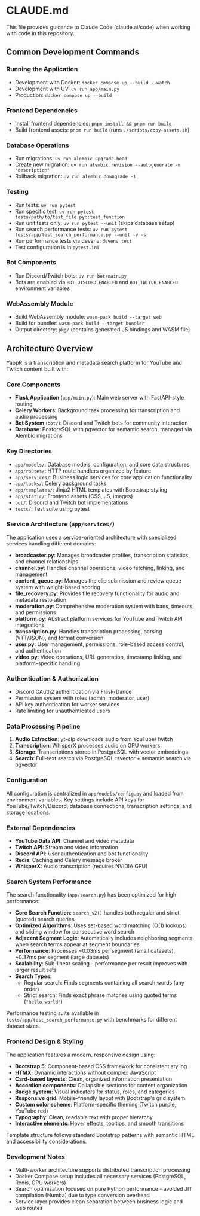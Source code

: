 # CLAUDE.md

This file provides guidance to Claude Code (claude.ai/code) when working with code in this repository.

## Common Development Commands

### Running the Application
- Development with Docker: `docker compose up --build --watch`
- Development with UV: `uv run app/main.py`
- Production: `docker compose up --build`

### Frontend Dependencies
- Install frontend dependencies: `pnpm install && pnpm run build`
- Build frontend assets: `pnpm run build` (runs `./scripts/copy-assets.sh`)

### Database Operations
- Run migrations: `uv run alembic upgrade head`
- Create new migration: `uv run alembic revision --autogenerate -m 'description'`
- Rollback migration: `uv run alembic downgrade -1`

### Testing
- Run tests: `uv run pytest`
- Run specific test: `uv run pytest tests/path/to/test_file.py::test_function`
- Run unit tests only: `uv run pytest --unit` (skips database setup)
- Run search performance tests: `uv run pytest tests/app/test_search_performance.py --unit -v -s`
- Run performance tests via devenv: `devenv test`
- Test configuration is in `pytest.ini`

### Bot Components
- Run Discord/Twitch bots: `uv run bot/main.py`
- Bots are enabled via `BOT_DISCORD_ENABLED` and `BOT_TWITCH_ENABLED` environment variables

### WebAssembly Module
- Build WebAssembly module: `wasm-pack build --target web`
- Build for bundler: `wasm-pack build --target bundler`
- Output directory: `pkg/` (contains generated JS bindings and WASM file)

## Architecture Overview

YappR is a transcription and metadata search platform for YouTube and Twitch content built with:

### Core Components
- **Flask Application** (`app/main.py`): Main web server with FastAPI-style routing
- **Celery Workers**: Background task processing for transcription and audio processing
- **Bot System** (`bot/`): Discord and Twitch bots for community interaction
- **Database**: PostgreSQL with pgvector for semantic search, managed via Alembic migrations

### Key Directories
- `app/models/`: Database models, configuration, and core data structures
- `app/routes/`: HTTP route handlers organized by feature
- `app/services/`: Business logic services for core application functionality
- `app/tasks/`: Celery background tasks
- `app/templates/`: Jinja2 HTML templates with Bootstrap styling
- `app/static/`: Frontend assets (CSS, JS, images)
- `bot/`: Discord and Twitch bot implementations
- `tests/`: Test suite using pytest

### Service Architecture (`app/services/`)
The application uses a service-oriented architecture with specialized services handling different domains:

- **broadcaster.py**: Manages broadcaster profiles, transcription statistics, and channel relationships
- **channel.py**: Handles channel operations, video fetching, linking, and management 
- **content_queue.py**: Manages the clip submission and review queue system with weight-based scoring
- **file_recovery.py**: Provides file recovery functionality for audio and metadata restoration
- **moderation.py**: Comprehensive moderation system with bans, timeouts, and permissions
- **platform.py**: Abstract platform services for YouTube and Twitch API integrations
- **transcription.py**: Handles transcription processing, parsing (VTT/JSON), and format conversion
- **user.py**: User management, permissions, role-based access control, and authentication
- **video.py**: Video operations, URL generation, timestamp linking, and platform-specific handling

### Authentication & Authorization
- Discord OAuth2 authentication via Flask-Dance
- Permission system with roles (admin, moderator, user)
- API key authentication for worker services
- Rate limiting for unauthenticated users

### Data Processing Pipeline
1. **Audio Extraction**: yt-dlp downloads audio from YouTube/Twitch
2. **Transcription**: WhisperX processes audio on GPU workers
3. **Storage**: Transcriptions stored in PostgreSQL with vector embeddings
4. **Search**: Full-text search via PostgreSQL tsvector + semantic search via pgvector

### Configuration
All configuration is centralized in `app/models/config.py` and loaded from environment variables. Key settings include API keys for YouTube/Twitch/Discord, database connections, transcription settings, and storage locations.

### External Dependencies
- **YouTube Data API**: Channel and video metadata
- **Twitch API**: Stream and video information
- **Discord API**: User authentication and bot functionality
- **Redis**: Caching and Celery message broker
- **WhisperX**: Audio transcription (requires NVIDIA GPU)

### Search System Performance
The search functionality (`app/search.py`) has been optimized for high performance:

- **Core Search Function**: `search_v2()` handles both regular and strict (quoted) search queries
- **Optimized Algorithms**: Uses set-based word matching (O(1) lookups) and sliding window for consecutive word search
- **Adjacent Segment Logic**: Automatically includes neighboring segments when search terms appear at segment boundaries
- **Performance**: Processes ~0.03ms per segment (small datasets), ~0.37ms per segment (large datasets)
- **Scalability**: Sub-linear scaling - performance per result improves with larger result sets
- **Search Types**:
  - Regular search: Finds segments containing all search words (any order)
  - Strict search: Finds exact phrase matches using quoted terms (`"hello world"`)

Performance testing suite available in `tests/app/test_search_performance.py` with benchmarks for different dataset sizes.

### Frontend Design & Styling
The application features a modern, responsive design using:

- **Bootstrap 5**: Component-based CSS framework for consistent styling
- **HTMX**: Dynamic interactions without complex JavaScript
- **Card-based layouts**: Clean, organized information presentation
- **Accordion components**: Collapsible sections for content organization
- **Badge system**: Visual indicators for status, roles, and categories
- **Responsive grid**: Mobile-friendly layout with Bootstrap's grid system
- **Custom color scheme**: Platform-specific theming (Twitch purple, YouTube red)
- **Typography**: Clean, readable text with proper hierarchy
- **Interactive elements**: Hover effects, tooltips, and smooth transitions

Template structure follows standard Bootstrap patterns with semantic HTML and accessibility considerations.

### Development Notes
- Multi-worker architecture supports distributed transcription processing  
- Docker Compose setup includes all necessary services (PostgreSQL, Redis, GPU workers)
- Search optimization focused on pure Python performance - avoided JIT compilation (Numba) due to type conversion overhead
- Service layer provides clean separation between business logic and web routes